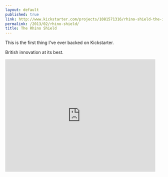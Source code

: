 ```yaml
---
layout: default
published: true
link: http://www.kickstarter.com/projects/1081571316/rhino-shield-the-impact-resistant-screen-protector
permalink: /2013/02/rhino-shield/
title: The Rhino Shield
---
```


This is the first thing I've ever backed on Kickstarter.

British innovation at its best.

<div class="embed-container">
    <iframe width="480" height="360" src="http://www.kickstarter.com/projects/1081571316/rhino-shield-the-impact-resistant-screen-protector/widget/video.html" frameborder="0"></iframe>
</div>